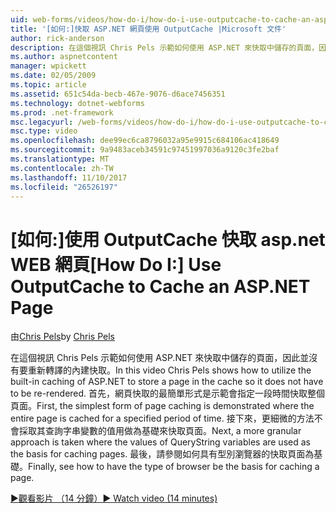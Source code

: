 ```yaml
---
uid: web-forms/videos/how-do-i/how-do-i-use-outputcache-to-cache-an-aspnet-page
title: '[如何:]快取 ASP.NET 網頁使用 OutputCache |Microsoft 文件'
author: rick-anderson
description: 在這個視訊 Chris Pels 示範如何使用 ASP.NET 來快取中儲存的頁面，因此並沒有要重新轉譯的內建快取。 首先，...
ms.author: aspnetcontent
manager: wpickett
ms.date: 02/05/2009
ms.topic: article
ms.assetid: 651c54da-becb-467e-9076-d6ace7456351
ms.technology: dotnet-webforms
ms.prod: .net-framework
msc.legacyurl: /web-forms/videos/how-do-i/how-do-i-use-outputcache-to-cache-an-aspnet-page
msc.type: video
ms.openlocfilehash: dee99ec6ca8796032a95e9915c684106ac418649
ms.sourcegitcommit: 9a9483aceb34591c97451997036a9120c3fe2baf
ms.translationtype: MT
ms.contentlocale: zh-TW
ms.lasthandoff: 11/10/2017
ms.locfileid: "26526197"
---
```

<a name="how-do-i-use-outputcache-to-cache-an-aspnet-page"></a><span data-ttu-id="8e994-104">[如何:]使用 OutputCache 快取 asp.net WEB 網頁</span><span class="sxs-lookup"><span data-stu-id="8e994-104">[How Do I:] Use OutputCache to Cache an ASP.NET Page</span></span>
====================
<span data-ttu-id="8e994-105">由[Chris Pels](https://twitter.com/chrispels)</span><span class="sxs-lookup"><span data-stu-id="8e994-105">by [Chris Pels](https://twitter.com/chrispels)</span></span>

<span data-ttu-id="8e994-106">在這個視訊 Chris Pels 示範如何使用 ASP.NET 來快取中儲存的頁面，因此並沒有要重新轉譯的內建快取。</span><span class="sxs-lookup"><span data-stu-id="8e994-106">In this video Chris Pels shows how to utilize the built-in caching of ASP.NET to store a page in the cache so it does not have to be re-rendered.</span></span> <span data-ttu-id="8e994-107">首先，網頁快取的最簡單形式是示範會指定一段時間快取整個頁面。</span><span class="sxs-lookup"><span data-stu-id="8e994-107">First, the simplest form of page caching is demonstrated where the entire page is cached for a specified period of time.</span></span> <span data-ttu-id="8e994-108">接下來，更細微的方法不會採取其查詢字串變數的值用做為基礎來快取頁面。</span><span class="sxs-lookup"><span data-stu-id="8e994-108">Next, a more granular approach is taken where the values of QueryString variables are used as the basis for caching pages.</span></span> <span data-ttu-id="8e994-109">最後，請參閱如何具有型別瀏覽器的快取頁面為基礎。</span><span class="sxs-lookup"><span data-stu-id="8e994-109">Finally, see how to have the type of browser be the basis for caching a page.</span></span>

[<span data-ttu-id="8e994-110">&#9654;觀看影片 （14 分鐘）</span><span class="sxs-lookup"><span data-stu-id="8e994-110">&#9654; Watch video (14 minutes)</span></span>](https://channel9.msdn.com/Blogs/ASP-NET-Site-Videos/how-do-i-use-outputcache-to-cache-an-aspnet-page)
